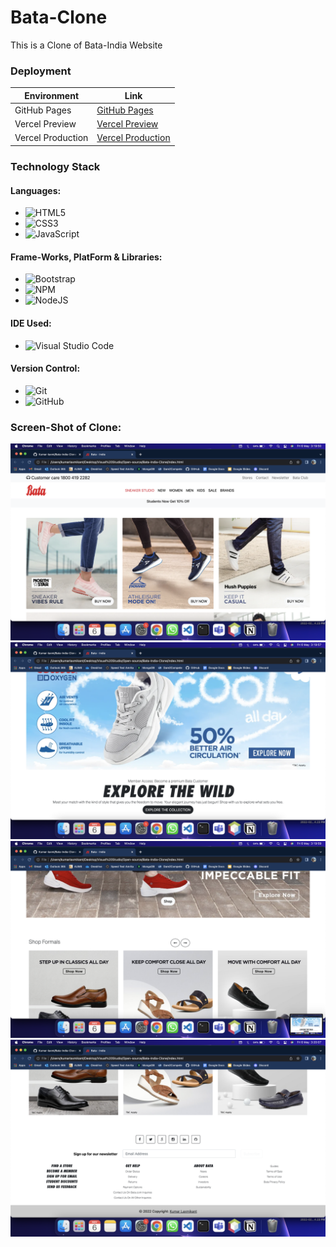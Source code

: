 # Bata-Clone
This is a Clone of Bata-India Website

### Deployment
| Environment | Link |
|-------------|------|
| GitHub Pages | [GitHub Pages](https://kumar-laxmi.github.io/Bata-India-Clone/) |
| Vercel Preview | [Vercel Preview](https://bata-india-clone-8vou6lppy-kumar-laxmi.vercel.app/) |
| Vercel Production | [Vercel Production](https://bata-india-clone-8vou6lppy-kumar-laxmi.vercel.app/)

### Technology Stack
#### Languages:
- ![HTML5](https://img.shields.io/badge/html5-%23E34F26.svg?style=for-the-badge&logo=html5&logoColor=white)
- ![CSS3](https://img.shields.io/badge/css3-%231572B6.svg?style=for-the-badge&logo=css3&logoColor=white)
- ![JavaScript](https://img.shields.io/badge/javascript-%23323330.svg?style=for-the-badge&logo=javascript&logoColor=%23F7DF1E)

#### Frame-Works, PlatForm & Libraries:
- ![Bootstrap](https://img.shields.io/badge/bootstrap-%23563D7C.svg?style=for-the-badge&logo=bootstrap&logoColor=white)
- ![NPM](https://img.shields.io/badge/NPM-%23000000.svg?style=for-the-badge&logo=npm&logoColor=white)
- ![NodeJS](https://img.shields.io/badge/node.js-6DA55F?style=for-the-badge&logo=node.js&logoColor=white)

#### IDE Used:
- ![Visual Studio Code](https://img.shields.io/badge/Visual%20Studio%20Code-0078d7.svg?style=for-the-badge&logo=visual-studio-code&logoColor=white)

#### Version Control:
- ![Git](https://img.shields.io/badge/git-%23F05033.svg?style=for-the-badge&logo=git&logoColor=white)
- ![GitHub](https://img.shields.io/badge/github-%23121011.svg?style=for-the-badge&logo=github&logoColor=white)


### Screen-Shot of Clone:
<img src="./IMG/Bata-SS1.png" alt="BATA SCREEN SHOT">
<img src="./IMG/Bata-SS2.png" alt="BATA SCREEN SHOT">
<img src="./IMG/Bata-SS3.png" alt="BATA SCREEN SHOT">
<img src="./IMG/Bata-SS4.png" alt="BATA SCREEN SHOT">

